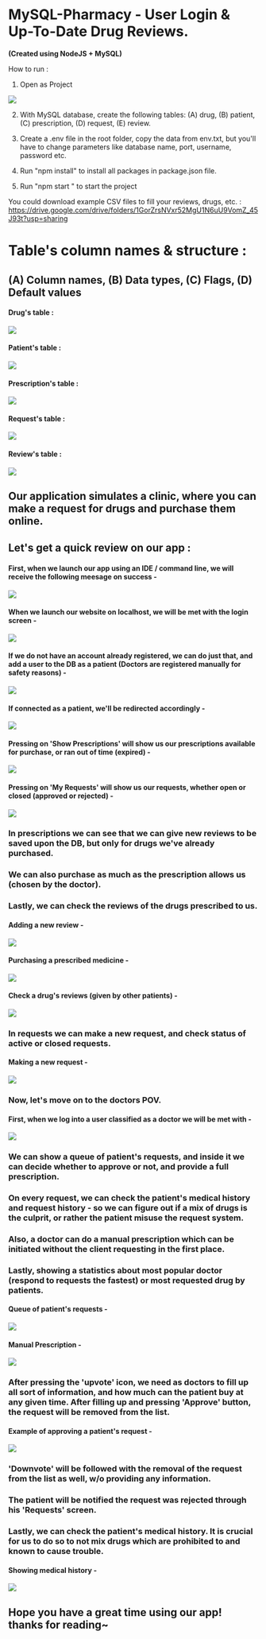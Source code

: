 # MySQL-Pharmacy - User Login & Up-To-Date Drug Reviews.

**(Created using NodeJS + MySQL)**

How to run : 

1. Open as Project

![](https://github.com/eladoni1/MySQL-Pharmacy/blob/main/png/open%20in%20webstorm.png?raw=true)

2. With MySQL database, create the following tables: (A) drug, (B) patient, (C) prescription, (D) request, (E) review.

3. Create a .env file in the root folder, copy the data from env.txt, but you'll have to change parameters like database name, port, username, password etc.

4. Run "npm install" to install all packages in package.json file.

5. Run "npm start " to start the project


You could download example CSV files to fill your reviews, drugs, etc. :
https://drive.google.com/drive/folders/1GorZrsNVxr52MgU1N6uU9VomZ_45J93t?usp=sharing

# Table's column names & structure :

## (A) Column names, (B) Data types, (C) Flags, (D) Default values

#### Drug's table :


![](https://github.com/eladoni1/MySQL-Pharmacy/blob/main/png/drug%20table.png?raw=true)


#### Patient's table :


![](https://github.com/eladoni1/MySQL-Pharmacy/blob/main/png/patient%20table.png?raw=true)


#### Prescription's table :


![](https://github.com/eladoni1/MySQL-Pharmacy/blob/main/png/prescriptions%20table.png?raw=true)


#### Request's table :


![](https://github.com/eladoni1/MySQL-Pharmacy/blob/main/png/request%20table.png?raw=true)


#### Review's table :


![](https://github.com/eladoni1/MySQL-Pharmacy/blob/main/png/review%20table.png?raw=true)



## Our application simulates a clinic, where you can make a request for drugs and purchase them online.
## Let's get a quick review on our app :

#### First, when we launch our app using an IDE / command line, we will receive the following meesage on success -


![](https://github.com/eladoni1/MySQL-Pharmacy/blob/main/png/database%20connected.png?raw=true)


#### When we launch our website on localhost, we will be met with the login screen -


![](https://github.com/eladoni1/MySQL-Pharmacy/blob/main/png/login%20screen.png?raw=true)


#### If we do not have an account already registered, we can do just that, and add a user to the DB as a patient (Doctors are registered manually for safety reasons) -


![](https://github.com/eladoni1/MySQL-Pharmacy/blob/main/png/register%20screen.png?raw=true)


#### If connected as a patient, we'll be redirected accordingly -


![](https://github.com/eladoni1/MySQL-Pharmacy/blob/main/png/patient%20screen.png?raw=true)


#### Pressing on 'Show Prescriptions' will show us our prescriptions available for purchase, or ran out of time (expired) -


![](https://github.com/eladoni1/MySQL-Pharmacy/blob/main/png/prescriptions%20screen.png?raw=true)


#### Pressing on 'My Requests' will show us our requests, whether open or closed (approved or rejected) -


![](https://github.com/eladoni1/MySQL-Pharmacy/blob/main/png/open%20requests%20screen.png?raw=true)


### In prescriptions we can see that we can give new reviews to be saved upon the DB, but only for drugs we've already purchased.
### We can also purchase as much as the prescription allows us (chosen by the doctor).
### Lastly, we can check the reviews of the drugs prescribed to us.

#### Adding a new review -


![](https://github.com/eladoni1/MySQL-Pharmacy/blob/main/png/new%20review%20screen.png?raw=true)


#### Purchasing a prescribed medicine - 


![](https://github.com/eladoni1/MySQL-Pharmacy/blob/main/png/purchase%20screen.png?raw=true)


#### Check a drug's reviews (given by other patients) - 


![](https://github.com/eladoni1/MySQL-Pharmacy/blob/main/png/reviews%20screen.png?raw=true)


### In requests we can make a new request, and check status of active or closed requests.

#### Making a new request -


![](https://github.com/eladoni1/MySQL-Pharmacy/blob/main/png/new%20request%20screen.png?raw=true)


### Now, let's move on to the doctors POV.

#### First, when we log into a user classified as a doctor we will be met with -


![](https://github.com/eladoni1/MySQL-Pharmacy/blob/main/png/doctor%20screen.png?raw=true)


### We can show a queue of patient's requests, and inside it we can decide whether to approve or not, and provide a full prescription.
### On every request, we can check the patient's medical history and request history - so we can figure out if a mix of drugs is the culprit, or rather the patient misuse the request system.
### Also, a doctor can do a manual prescription which can be initiated without the client requesting in the first place.
### Lastly, showing a statistics about most popular doctor (respond to requests the fastest) or most requested drug by patients.

#### Queue of patient's requests -


![](https://github.com/eladoni1/MySQL-Pharmacy/blob/main/png/queue%20screen.png?raw=true)


#### Manual Prescription -


![](https://github.com/eladoni1/MySQL-Pharmacy/blob/main/png/manual%20prescription%20from%20doc%20to%20patient.png?raw=true)


### After pressing the 'upvote' icon, we need as doctors to fill up all sort of information, and how much can the patient buy at any given time. After filling up and pressing 'Approve' button, the request will be removed from the list.

#### Example of approving a patient's request -


![](https://github.com/eladoni1/MySQL-Pharmacy/blob/main/png/approval%20example.png?raw=true)


### 'Downvote' will be followed with the removal of the request from the list as well, w/o providing any information.
### The patient will be notified the request was rejected through his 'Requests' screen.

### Lastly, we can check the patient's medical history. It is crucial for us to do so to not mix drugs which are prohibited to and known to cause trouble.

#### Showing medical history - 


![](https://github.com/eladoni1/MySQL-Pharmacy/blob/main/png/patient%20history.png?raw=true)


## Hope you have a great time using our app! thanks for reading~
